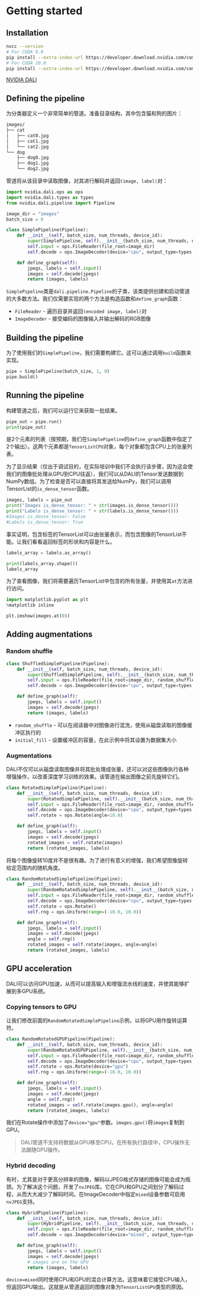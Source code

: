 # Getting started

## Installation
```bash
nvcc --version
# For CUDA 9.0
pip install --extra-index-url https://developer.download.nvidia.com/compute/redist/cuda/9.0 nvidia-dali
# For CUDA 10.0
pip install --extra-index-url https://developer.download.nvidia.com/compute/redist/cuda/10.0 nvidia-dali
```
[NVIDIA DALI](https://docs.nvidia.com/deeplearning/sdk/dali-developer-guide/docs/installation.html)

## Defining the pipeline
为分类器定义一个非常简单的管道。准备目录结构，其中包含猫和狗的图片：
```bash
images/
├── cat
│   ├── cat0.jpg
│   ├── cat1.jpg
│   └── cat2.jpg
└── dog
    ├── dog0.jpg
    ├── dog1.jpg
    └── dog2.jpg
```

管道将从该目录中读取图像，对其进行解码并返回`(image, label)`对：
```python
import nvidia.dali.ops as ops
import nvidia.dali.types as types
from nvidia.dali.pipeline import Pipeline

image_dir = "images"
batch_size = 8

class SimplePipeline(Pipeline):
    def __init__(self, batch_size, num_threads, device_id):
        super(SimplePipeline, self).__init__(batch_size, num_threads, device_id, seed=12)
        self.input = ops.FileReader(file_root=image_dir)
        self.decode = ops.ImageDecoder(device="cpu", output_type=types.RGB)

    def define_graph(self):
        jpegs, labels = self.input()
        images = self.decode(jpegs)
        return (images, labels)
```

`SimplePipeline`类是`dali.pipeline.Pipeline`的子类，该类提供创建和启动管道的大多数方法。我们仅需要实现的两个方法是构造函数和`define_graph`函数：

- `FileReader` - 遍历目录并返回`(encoded image, label)`对
- `ImageDecoder` - 接受编码的图像输入并输出解码的RGB图像

## Building the pipeline
为了使用我们的`SimplePipeline`，我们需要构建它。这可以通过调用`build`函数来实现。
```python
pipe = SimplePipeline(batch_size, 1, 0)
pipe.build()
```

## Running the pipeline
构建管道之后，我们可以运行它来获取一批结果。
```python
pipe_out = pipe.run()
print(pipe_out)
```

是2个元素的列表（按预期，我们在`SimplePipeline`的`define_graph`函数中指定了2个输出）。这两个元素都是`TensorListCPU`对象，每个对象都包含CPU上的张量列表。

为了显示结果（仅出于调试目的，在实际培训中我们不会执行该步骤，因为这会使我们的图像批处理从GPU到CPU往返），我们可以从DALI的Tensor发送数据到NumPy数组。为了检查是否可以直接将其发送给NumPy，我们可以调用TensorList的`is_dense_tensor`函数。

```python
images, labels = pipe_out
print("Images is_dense_tensor: " + str(images.is_dense_tensor()))
print("Labels is_dense_tensor: " + str(labels.is_dense_tensor()))
#Images is_dense_tensor: False
#Labels is_dense_tensor: True
```

事实证明，包含标签的TensorList可以由张量表示，而包含图像的TensorList不能。让我们看看返回标签的形状和内容是什么。
```python
labels_array = labels.as_array()

print(labels_array.shape())
labels_array
```

为了查看图像，我们将需要遍历TensorList中包含的所有张量，并使用其`at`方法进行访问。
```python
import matplotlib.pyplot as plt
%matplotlib inline

plt.imshow(images.at(0))
```

## Adding augmentations

### Random shuffle
```python
class ShuffledSimplePipeline(Pipeline):
    def __init__(self, batch_size, num_threads, device_id):
        super(ShuffledSimplePipeline, self).__init__(batch_size, num_threads, device_id, seed=12)
        self.input = ops.FileReader(file_root=image_dir, random_shuffle=True, initial_fill=21)
        self.decode = ops.ImageDecoder(device="cpu", output_type=types.RGB)

    def define_graph(self):
        jpegs, labels = self.input()
        images = self.decode(jpegs)
        return (images, labels)
```

- `random_shuffle` - 可以在阅读器中对图像进行混洗，使用从磁盘读取的图像缓冲区执行的
- `initial_fill` - 设置缓冲区的容量，在此示例中将其设置为数据集大小

### Augmentations
DALI不仅可以从磁盘读取图像并将其批处理成张量，还可以对这些图像执行各种增强操作，以改善深度学习训练的效果。该管道在输出图像之前先旋转它们。
```python
class RotatedSimplePipeline(Pipeline):
    def __init__(self, batch_size, num_threads, device_id):
        super(RotatedSimplePipeline, self).__init__(batch_size, num_threads, device_id, seed=12)
        self.input = ops.FileReader(file_root=image_dir, random_shuffle=True, initial_fill=21)
        self.decode = ops.ImageDecoder(device="cpu", output_type=types.RGB)
        self.rotate = ops.Rotate(angle=10.0)

    def define_graph(self):
        jpegs, labels = self.input()
        images = self.decode(jpegs)
        rotated_images = self.rotate(images)
        return (rotated_images, labels)
```

将每个图像旋转10度并不是很有趣。为了进行有意义的增强，我们希望图像旋转给定范围内的随机角度。
```python
class RandomRotatedSimplePipeline(Pipeline):
    def __init__(self, batch_size, num_threads, device_id):
        super(RandomRotatedSimplePipeline, self).__init__(batch_size, num_threads, device_id, seed=12)
        self.input = ops.FileReader(file_root=image_dir, random_shuffle=True, initial_fill=21)
        self.decode = ops.ImageDecoder(device="cpu", output_type=types.RGB)
        self.rotate = ops.Rotate()
        self.rng = ops.Uniform(range=(-10.0, 10.0))

    def define_graph(self):
        jpegs, labels = self.input()
        images = self.decode(jpegs)
        angle = self.rng()
        rotated_images = self.rotate(images, angle=angle)
        return (rotated_images, labels)
```

## GPU acceleration
DALI可以访问GPU加速，从而可以提高输入和增强流水线的速度，并使其能够扩展到多GPU系统。

### Copying tensors to GPU
让我们修改前面的`RandomRotatedSimplePipeline`示例，以将GPU用作旋转运算符。
```python
class RandomRotatedGPUPipeline(Pipeline):
    def __init__(self, batch_size, num_threads, device_id):
        super(RandomRotatedGPUPipeline, self).__init__(batch_size, num_threads, device_id, seed=12)
        self.input = ops.FileReader(file_root=image_dir, random_shuffle=True, initial_fill=21)
        self.decode = ops.ImageDecoder(device="cpu", output_type=types.RGB)
        self.rotate = ops.Rotate(device="gpu")
        self.rng = ops.Uniform(range=(-10.0, 10.0))

    def define_graph(self):
        jpegs, labels = self.input()
        images = self.decode(jpegs)
        angle = self.rng()
        rotated_images = self.rotate(images.gpu(), angle=angle)
        return (rotated_images, labels)
```

我们在Rotate操作中添加了`device="gpu"`参数。`images.gpu()`将`images`复制到GPU。

>DALI管道不支持将数据从GPU移至CPU。在所有执行路径中，CPU操作无法跟随GPU操作。

### Hybrid decoding
有时，尤其是对于更高分辨率的图像，解码以JPEG格式存储的图像可能会成为瓶颈。为了解决这个问题，开发了`nvJPEG`库。它在CPU和GPU之间划分了解码过程，从而大大减少了解码时间。在ImageDecoder中指定`mixed`设备参数可启用`nvJPEG`支持。
```python
class HybridPipeline(Pipeline):
    def __init__(self, batch_size, num_threads, device_id):
        super(HybridPipeline, self).__init__(batch_size, num_threads, device_id, seed=12)
        self.input = ops.FileReader(file_root=image_dir, random_shuffle=True, initial_fill=21)
        self.decode = ops.ImageDecoder(device="mixed", output_type=types.RGB)

    def define_graph(self):
        jpegs, labels = self.input()
        images = self.decode(jpegs)
        # images are on the GPU
        return (images, labels)
```

`device=mixed`同时使用CPU和GPU的混合计算方法。这意味着它接受CPU输入，但返回GPU输出。这就是从管道返回的图像对象为`TensorListGPU`类型的原因。